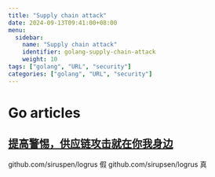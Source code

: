 ```yaml
---
title: "Supply chain attack"
date: 2024-09-13T09:41:00+08:00
menu:
  sidebar:
    name: "Supply chain attack"
    identifier: golang-supply-chain-attack
    weight: 10
tags: ["golang", "URL", "security"]
categories: ["golang", "URL", "security"]
---
```


# Go articles

## [提高警惕，供应链攻击就在你我身边](https://v2ex.com/t/1072079)

github.com/siruspen/logrus 假
github.com/sirupsen/logrus 真